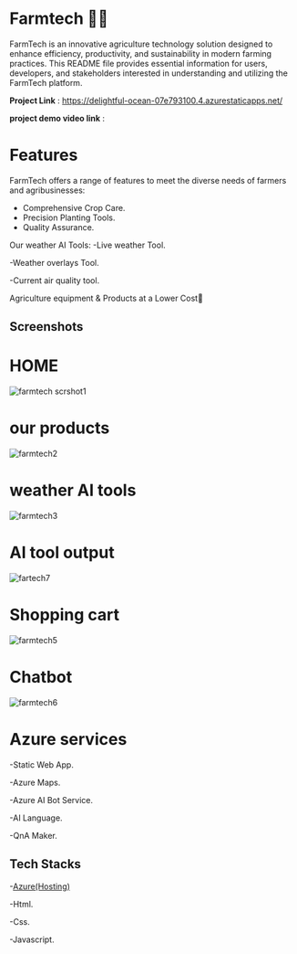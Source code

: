 # Farmtech :farmer:
FarmTech is an innovative agriculture technology solution designed to enhance efficiency, productivity, and sustainability in modern farming practices. This README file provides essential information for users, developers, and stakeholders interested in understanding and utilizing the FarmTech platform.

**Project Link** : https://delightful-ocean-07e793100.4.azurestaticapps.net/

**project demo video link** :

# Features
FarmTech offers a range of features to meet the diverse needs of farmers and agribusinesses:
- Comprehensive Crop Care.
- Precision Planting Tools.
- Quality Assurance.

Our weather AI Tools:
-Live weather Tool.

-Weather overlays Tool.

-Current air quality tool.
 
Agriculture equipment & Products at a Lower Cost:tractor:

## Screenshots
# HOME

![farmtech scrshot1](https://github.com/sivasiva44/Farmtech/assets/118961017/a002bcbb-a946-4db9-890c-a5aca4857f44)

# our products

![farmtech2](https://github.com/sivasiva44/Farmtech/assets/118961017/015ebb26-2c5b-4f9f-a2bc-4bf0f202ab23)

# weather AI tools

![farmtech3](https://github.com/sivasiva44/Farmtech/assets/118961017/87547ea3-bac9-48c9-a596-b22e34758153)

# AI tool output

![fartech7](https://github.com/sivasiva44/Farmtech/assets/118961017/3bccad32-c5c3-4a9f-abc9-d1bbdc1285c8)

# Shopping cart

![farmtech5](https://github.com/sivasiva44/Farmtech/assets/118961017/c668c887-b64e-4512-bdb7-6f60b6030f43)

# Chatbot

![farmtech6](https://github.com/sivasiva44/Farmtech/assets/118961017/b24884a9-a4af-4b2e-b4d5-e9accc88fe79)

# Azure services
-Static Web App.

-Azure Maps.

-Azure AI Bot Service.

-AI Language.

-QnA Maker.

## Tech Stacks
-[Azure(Hosting)](https://azure.microsoft.com/en-in/get-started/azure-portal)

-Html.

-Css.

-Javascript.
